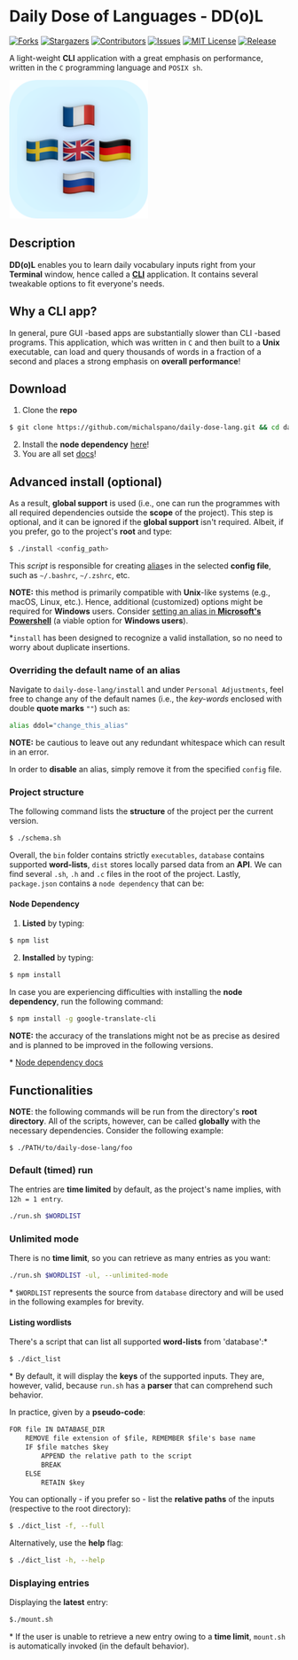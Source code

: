 <!--
                    ***

                ~/README.md
    https://github.com/michalspano/daily-dose-lang
                @michalspano

                    ***
-->

# Daily Dose of Languages - DD(o)L

<!-- GitHub Shields -->
[![Forks][forks-shield]][forks-url]
[![Stargazers][stars-shield]][stars-url]
[![Contributors][contributors-shield]][contributors-url]
[![Issues][issues-shield]][issues-url]
[![MIT License][license-shield]][license-url]
[![Release][release-shield]][release-url]

A light-weight __CLI__ application with a great emphasis on performance, written in the `C` programming language and `POSIX sh`.

<!-- Formatting the icon with an HTML tag -->
<img src="docs/profile.png" width=250px height=250px>

## Description

__DD(o)L__ enables you to learn daily vocabulary inputs right from your __Terminal__ window, hence called a [__CLI__][CLI] application.
It contains several tweakable options to fit everyone's needs.

## Why a CLI app?

In general, pure GUI -based apps are substantially slower than CLI -based programs. This application, which was written in `C` and then built to a __Unix__ executable, can load and query thousands of words in a fraction of a second and places a strong emphasis on __overall performance__!

## Download
1. Clone the __repo__
```sh
$ git clone https://github.com/michalspano/daily-dose-lang.git && cd daily-dose-lang
```
2. Install the __node dependency__ [here](#node-dependency)!
3. You are all set [docs](#functionalities)!

## Advanced install (optional)

As a result, __global support__ is used (i.e., one can run the programmes with all required dependencies outside the __scope__ of the project). This step is optional, and it can be ignored if the __global support__ isn't required. Albeit, if you prefer, go to the project's __root__ and type:

```sh
$ ./install <config_path>
```

This _script_ is responsible for creating [alias][alias]es in the selected __config file__, such as `~/.bashrc`, `~/.zshrc`, etc.

__NOTE:__ this method is primarily compatible with __Unix__-like systems (e.g., macOS, Linux, etc.). Hence, additional (customized) options might be required for __Windows__ users. Consider [setting an alias in __Microsoft's Powershell__][PS1] (a viable option for __Windows users__).

\*`install` has been designed to recognize a valid installation, so no need to worry about duplicate insertions.

### Overriding the default name of an alias

Navigate to `daily-dose-lang/install` and under `Personal Adjustments`, feel
free to change any of the default names (i.e., the _key-words_ enclosed with double __quote marks__ `""`) such as:

```sh
alias ddol="change_this_alias"
```
__NOTE:__ be cautious to leave out any redundant whitespace which can result in an error.

In order to __disable__ an alias, simply remove it from the specified `config` file.

### Project structure

The following command lists the __structure__ of the project per the current version.

```sh
$ ./schema.sh
```

Overall, the `bin` folder contains strictly `executables`, `database` contains supported __word-lists__, `dist` stores locally parsed data from an __API__. We can find several `.sh`, `.h` and `.c` files in the root of the project. Lastly, `package.json` contains a `node dependency` that can be:

#### Node Dependency

1. __Listed__ by typing:
```sh
$ npm list
```

2. __Installed__ by typing:
```sh
$ npm install
```

In case you are experiencing difficulties with installing the __node dependency__, run the following command:
```sh
$ npm install -g google-translate-cli
```

__NOTE:__ the accuracy of the translations might not be as precise as desired and is planned to be improved in the following versions.

\* [Node dependency docs][NODE]

## Functionalities
__NOTE__: the following commands will be run from the directory's __root directory__.
All of the scripts, however, can be called __globally__ with the necessary dependencies. Consider the following example:

```
$ ./PATH/to/daily-dose-lang/foo
```

### Default (timed) run

The entries are __time limited__ by default, as the project's name implies, with `12h = 1 entry`.

```sh
./run.sh $WORDLIST
```

### Unlimited mode

There is no __time limit__, so you can retrieve as many entries as you want:

```sh
./run.sh $WORDLIST -ul, --unlimited-mode
```

\* `$WORDLIST` represents the source from `database` directory and will be used in the following examples for brevity.

#### Listing wordlists

There's a script that can list all supported __word-lists__ from 'database':\*

```sh
$ ./dict_list
```

\* By default, it will display the __keys__ of the supported inputs. They are, however, valid, because `run.sh` has a __parser__ that can comprehend such behavior.

In practice, given by a __pseudo-code__:

```text
FOR file IN DATABASE_DIR
    REMOVE file extension of $file, REMEMBER $file's base name
    IF $file matches $key
        APPEND the relative path to the script
        BREAK
    ELSE 
        RETAIN $key
```

You can optionally - if you prefer so - list the __relative paths__ of the inputs (respective to the root directory):

```sh
$ ./dict_list -f, --full
```

Alternatively, use the __help__ flag:

```sh
$ ./dict_list -h, --help
```

### Displaying entries

Displaying the __latest__ entry:

```sh
$./mount.sh
```

\* If the user is unable to retrieve a new entry owing to a __time limit__, `mount.sh` is automatically invoked (in the default behavior).


<!-- Links and Refs -->
[CLI]: https://en.wikipedia.org/wiki/Command-line_interface
[gblink]: https://github.com/michalspano/daily-dose-lang
[NODE]: https://www.npmjs.com/package/google-translate-cli
[alias]: https://en.wikipedia.org/wiki/Alias_(command)
[PS1]: https://docs.microsoft.com/en-us/powershell/module/microsoft.powershell.utility/set-alias?view=powershell-7.2

<!-- GitHub Shields -->
[contributors-shield]: https://img.shields.io/github/contributors/michalspano/daily-dose-lang.svg?style=for-the-badge
[contributors-url]: https://github.com/michalspano/daily-dose-lang/graphs/contributors
[forks-shield]: https://img.shields.io/github/forks/michalspano/daily-dose-lang.svg?style=for-the-badge
[forks-url]: https://github.com/michalspano/daily-dose-lang/network/members
[stars-shield]: https://img.shields.io/github/stars/michalspano/daily-dose-lang.svg?style=for-the-badge
[stars-url]: https://github.com/michalspano/daily-dose-lang/stargazers
[issues-shield]: https://img.shields.io/github/issues/michalspano/daily-dose-lang.svg?style=for-the-badge
[issues-url]: https://github.com/michalspano/daily-dose-lang/issues
[license-shield]: https://img.shields.io/github/license/michalspano/daily-dose-lang.svg?style=for-the-badge
[license-url]: https://github.com/michalspano/daily-dose-lang/blob/main/LICENSE
[release-shield]: https://img.shields.io/github/tag/michalspano/daily-dose-lang.svg?style=for-the-badge
[release-url]: https://github.com/michalspano/daily-dose-lang/releases/latest/